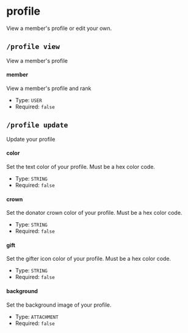 # profile
View a member's profile or edit your own.
## `/profile view`
View a member's profile
#### member
View a member's profile and rank
- Type: `USER`
- Required: `false`
## `/profile update`
Update your profile
#### color
Set the text color of your profile. Must be a hex color code.
- Type: `STRING`
- Required: `false`
#### crown
Set the donator crown color of your profile. Must be a hex color code.
- Type: `STRING`
- Required: `false`
#### gift
Set the gifter icon color of your profile. Must be a hex color code.
- Type: `STRING`
- Required: `false`
#### background
Set the background image of your profile.
- Type: `ATTACHMENT`
- Required: `false`